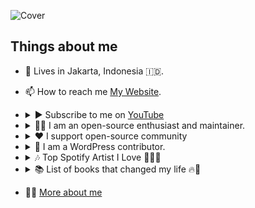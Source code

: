 ![Cover](https://cdn.jsdelivr.net/gh/agung2001/agung2001@main/img/cover.jpg)

## Things about me

- 📍 Lives in Jakarta, Indonesia 🇮🇩.
- 📫 How to reach me [My Website][website].
- <details>
    <summary>▶️ Subscribe to me on <a href="https://www.youtube.com/channel/UCI1uulkvet06Mm3wfpQvpLg">YouTube</a></summary>

    ![](https://i.giphy.com/media/v1.Y2lkPTc5MGI3NjExcjkyNDlubGY5ejIwaXRlNGw0a29wMGxpaG1jZnNqZDU0Z3NuOHZ4cCZlcD12MV9pbnRlcm5hbF9naWZfYnlfaWQmY3Q9Zw/l0G17dShlWfgJnp7i/giphy.gif)

    <a href="https://www.youtube.com/channel/UCI1uulkvet06Mm3wfpQvpLg">
      <img alt="YouTube Subscribers" src="https://img.shields.io/youtube/channel/subscribers/UCI1uulkvet06Mm3wfpQvpLg"/>
    </a>
  </details>
- <details>
    <summary>👨‍🚀 I am an open-source enthusiast and maintainer.</summary>

  ![](https://media.giphy.com/media/v1.Y2lkPTc5MGI3NjExbWx3cjJoaHl5aXBqcm9wdGNzaGs2dnZjdm9nemRqc3JqbTZuanZxcCZlcD12MV9pbnRlcm5hbF9naWZfYnlfaWQmY3Q9Zw/vpURqIvpuDguQ/giphy.gif)
    
    - [Issues](https://github.com/search?q=author%3Aagung2001&type=issues)
    - [Discussions](https://github.com/search?q=author%3Aagung2001&type=discussions)
    - [Pull Request](https://github.com/search?q=author%3Aagung2001&type=pullrequests)
    - More of my [contributions][website]
  </details>
- <details>
    <summary>❤️ I support open-source community</summary>

  ![](https://media.giphy.com/media/v1.Y2lkPTc5MGI3NjExMHpiM3J1bmZqcHg3OGt2cGp0NWF3ZXhiN3pmNm9tejRnN2pvZGljdyZlcD12MV9pbnRlcm5hbF9naWZfYnlfaWQmY3Q9Zw/1GJRIgTY4sS6k/giphy.gif)

    - <a href="https://opencollective.com/agung-sundoro">
        <img alt="Open Collective sponsors" src="https://img.shields.io/opencollective/sponsors/svelte?logo=svelte&label=Svelte">
        <img alt="Open Collective sponsors" src="https://img.shields.io/opencollective/sponsors/opensid?label=OpenSID">
      </a>
    - More of my [sponsorship][website]
  </details>
- <details>
    <summary>🧩️ I am a WordPress contributor.</summary>

  ![](https://media.giphy.com/media/v1.Y2lkPTc5MGI3NjExeGJyMGE2YzlxeGp1NW54c3VlYzcwbmZrZ3U2bTFsaGhvZGdtOWtzZyZlcD12MV9pbnRlcm5hbF9naWZfYnlfaWQmY3Q9Zw/qqtvGYCjDNwac/giphy.gif)

   - Check my [profile](https://profiles.wordpress.org/agung2001/)
  </details>
- <details>
    <summary>🎶 Top Spotify Artist I Love 🎸🥁🎹</summary>
  
    ![](https://media.giphy.com/media/v1.Y2lkPTc5MGI3NjExaTd5Y2ozM3pwdGNxd2V4MTV5dnBxM2dvdWpsMjVubDJxbjhianoyYyZlcD12MV9pbnRlcm5hbF9naWZfYnlfaWQmY3Q9Zw/4GIcsQJorDZOU/giphy.gif)
  - 🤘 [AC/DC](https://open.spotify.com/artist/4vGrte8FDu062Ntj0RsPiZ)
  - 🤘 [Dream Theater](https://open.spotify.com/artist/2aaLAng2L2aWD2FClzwiep)
  - 🤘 [Polyphia](https://open.spotify.com/artist/4vGrte8FDu062Ntj0RsPiZ)
  - 🤘 [Megadeth](https://open.spotify.com/artist/1Yox196W7bzVNZI7RBaPnf)
  - 🤘 [Steel Panther](https://open.spotify.com/artist/3l02WF362j1oHOurzuseBv)
  - [More](https://open.spotify.com/user/21yip2zhtynpaalfr53tonr5a)
  </details>
- <details>
    <summary>📚 List of books that changed my life 🔥🌟</summary>

    ![](https://media.giphy.com/media/v1.Y2lkPTc5MGI3NjExZDFzeHdlZzQ2ZnBtNXBxZ29hZTRvdHRwMTR6Y2tzYmRzcjVqcTY1cSZlcD12MV9pbnRlcm5hbF9naWZfYnlfaWQmY3Q9Zw/OMK7LRBedcnhm/giphy.gif)
  - 📙 [Atomic Habits](https://www.goodreads.com/book/show/40121378-atomic-habits)
  - 📙 [Good to Great](https://www.goodreads.com/book/show/76865.Good_to_Great)
  - 📙 [Superconnector](https://www.goodreads.com/book/show/35397470-superconnector)
  - 📙 [Steve Jobs](https://www.goodreads.com/book/show/11084145-steve-jobs)
  - 📙 [The 4-Hour Work Week](https://www.goodreads.com/book/show/9278897-the-4-hour-work-week)
  - 📙 [The Intelligent Investor](https://www.goodreads.com/book/show/106835.The_Intelligent_Investor)
  - 📙 [The Total Money Makeover](https://www.goodreads.com/book/show/78427.The_Total_Money_Makeover)
  - [More](https://goodreads.com/agungsundoro)
  </details>
- 👨‍💻 [More about me][website]

[website]: https://agungsundoro.com

